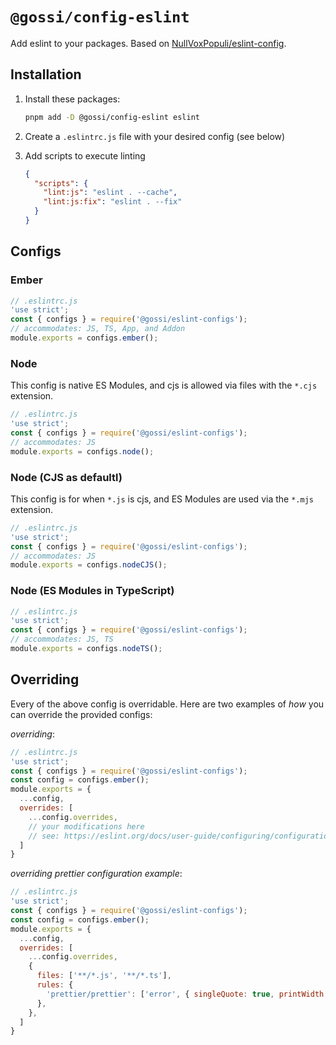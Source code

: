 # `@gossi/config-eslint`

Add eslint to your packages. Based on [NullVoxPopuli/eslint-config](https://github.com/NullVoxPopuli/eslint-configs).

## Installation

1) Install these packages:

    ```sh
    pnpm add -D @gossi/config-eslint eslint
    ```

2) Create a `.eslintrc.js` file with your desired config (see below)

3) Add scripts to execute linting

    ```json
    {
      "scripts": {
        "lint:js": "eslint . --cache",
        "lint:js:fix": "eslint . --fix"
      }
    }
    ```

## Configs

### Ember

```js
// .eslintrc.js
'use strict';
const { configs } = require('@gossi/eslint-configs');
// accommodates: JS, TS, App, and Addon
module.exports = configs.ember();
```

### Node

This config is native ES Modules, and cjs is allowed via files with the `*.cjs`
extension.

```js
// .eslintrc.js
'use strict';
const { configs } = require('@gossi/eslint-configs');
// accommodates: JS
module.exports = configs.node();
```

### Node (CJS as defaultl)

This config is for when `*.js` is cjs, and ES Modules are used via the `*.mjs`
extension.

```js
// .eslintrc.js
'use strict';
const { configs } = require('@gossi/eslint-configs');
// accommodates: JS
module.exports = configs.nodeCJS();
```

### Node (ES Modules in TypeScript)

```js
// .eslintrc.js
'use strict';
const { configs } = require('@gossi/eslint-configs');
// accommodates: JS, TS
module.exports = configs.nodeTS();
```

## Overriding

Every of the above config is overridable. Here are two examples of _how_ you can
override the provided configs:

_overriding_:

```js
// .eslintrc.js
'use strict';
const { configs } = require('@gossi/eslint-configs');
const config = configs.ember();
module.exports = {
  ...config,
  overrides: [
    ...config.overrides,
    // your modifications here
    // see: https://eslint.org/docs/user-guide/configuring/configuration-files#how-do-overrides-work
  ]
}
```

_overriding prettier configuration example_:

```js
// .eslintrc.js
'use strict';
const { configs } = require('@gossi/eslint-configs');
const config = configs.ember();
module.exports = {
  ...config,
  overrides: [
    ...config.overrides,
    {
      files: ['**/*.js', '**/*.ts'],
      rules: {
        'prettier/prettier': ['error', { singleQuote: true, printWidth: 120, trailingComma: 'none' }],
      },
    },
  ]
}
```
